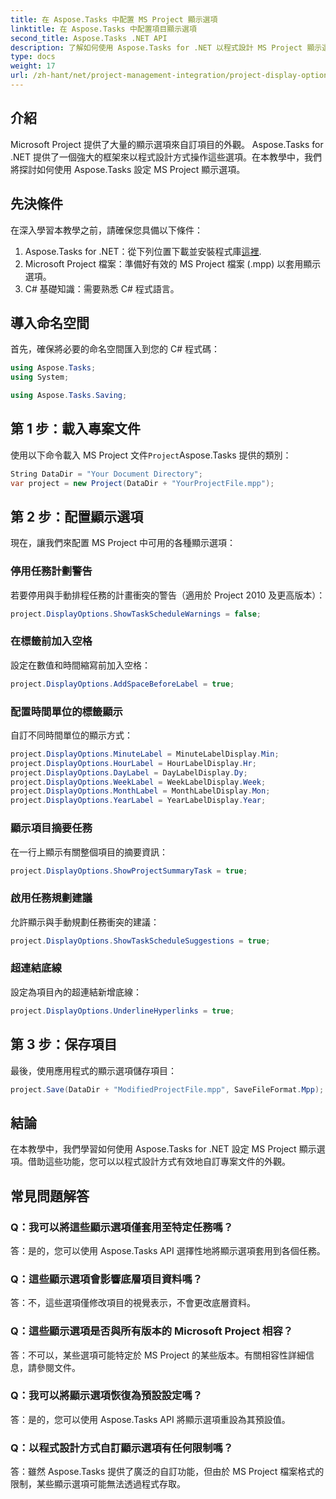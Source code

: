 ```yaml
---
title: 在 Aspose.Tasks 中配置 MS Project 顯示選項
linktitle: 在 Aspose.Tasks 中配置項目顯示選項
second_title: Aspose.Tasks .NET API
description: 了解如何使用 Aspose.Tasks for .NET 以程式設計 MS Project 顯示選項。輕鬆自訂您的項目外觀。
type: docs
weight: 17
url: /zh-hant/net/project-management-integration/project-display-options/
---
```

## 介紹
Microsoft Project 提供了大量的顯示選項來自訂項目的外觀。 Aspose.Tasks for .NET 提供了一個強大的框架來以程式設計方式操作這些選項。在本教學中，我們將探討如何使用 Aspose.Tasks 設定 MS Project 顯示選項。
## 先決條件
在深入學習本教學之前，請確保您具備以下條件：
1.  Aspose.Tasks for .NET：從下列位置下載並安裝程式庫[這裡](https://releases.aspose.com/tasks/net/).
2. Microsoft Project 檔案：準備好有效的 MS Project 檔案 (.mpp) 以套用顯示選項。
3. C# 基礎知識：需要熟悉 C# 程式語言。

## 導入命名空間
首先，確保將必要的命名空間匯入到您的 C# 程式碼：
```csharp
using Aspose.Tasks;
using System;

using Aspose.Tasks.Saving;
```
## 第 1 步：載入專案文件
使用以下命令載入 MS Project 文件`Project`Aspose.Tasks 提供的類別：
```csharp
String DataDir = "Your Document Directory";
var project = new Project(DataDir + "YourProjectFile.mpp");
```
## 第 2 步：配置顯示選項
現在，讓我們來配置 MS Project 中可用的各種顯示選項：
### 停用任務計劃警告
若要停用與手動排程任務的計畫衝突的警告（適用於 Project 2010 及更高版本）：
```csharp
project.DisplayOptions.ShowTaskScheduleWarnings = false;
```
### 在標籤前加入空格
設定在數值和時間縮寫前加入空格：
```csharp
project.DisplayOptions.AddSpaceBeforeLabel = true;
```
### 配置時間單位的標籤顯示
自訂不同時間單位的顯示方式：
```csharp
project.DisplayOptions.MinuteLabel = MinuteLabelDisplay.Min;
project.DisplayOptions.HourLabel = HourLabelDisplay.Hr;
project.DisplayOptions.DayLabel = DayLabelDisplay.Dy;
project.DisplayOptions.WeekLabel = WeekLabelDisplay.Week;
project.DisplayOptions.MonthLabel = MonthLabelDisplay.Mon;
project.DisplayOptions.YearLabel = YearLabelDisplay.Year;
```
### 顯示項目摘要任務
在一行上顯示有關整個項目的摘要資訊：
```csharp
project.DisplayOptions.ShowProjectSummaryTask = true;
```
### 啟用任務規劃建議
允許顯示與手動規劃任務衝突的建議：
```csharp
project.DisplayOptions.ShowTaskScheduleSuggestions = true;
```
### 超連結底線
設定為項目內的超連結新增底線：
```csharp
project.DisplayOptions.UnderlineHyperlinks = true;
```
## 第 3 步：保存項目
最後，使用應用程式的顯示選項儲存項目：
```csharp
project.Save(DataDir + "ModifiedProjectFile.mpp", SaveFileFormat.Mpp);
```

## 結論
在本教學中，我們學習如何使用 Aspose.Tasks for .NET 設定 MS Project 顯示選項。借助這些功能，您可以以程式設計方式有效地自訂專案文件的外觀。
## 常見問題解答
### Q：我可以將這些顯示選項僅套用至特定任務嗎？
答：是的，您可以使用 Aspose.Tasks API 選擇性地將顯示選項套用到各個任務。
### Q：這些顯示選項會影響底層項目資料嗎？
答：不，這些選項僅修改項目的視覺表示，不會更改底層資料。
### Q：這些顯示選項是否與所有版本的 Microsoft Project 相容？
答：不可以，某些選項可能特定於 MS Project 的某些版本。有關相容性詳細信息，請參閱文件。
### Q：我可以將顯示選項恢復為預設設定嗎？
答：是的，您可以使用 Aspose.Tasks API 將顯示選項重設為其預設值。
### Q：以程式設計方式自訂顯示選項有任何限制嗎？
答：雖然 Aspose.Tasks 提供了廣泛的自訂功能，但由於 MS Project 檔案格式的限制，某些顯示選項可能無法透過程式存取。